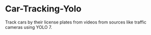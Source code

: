 # Car-Tracking-Yolo
 Track cars by their license plates from videos from sources like traffic cameras using YOLO 7.
